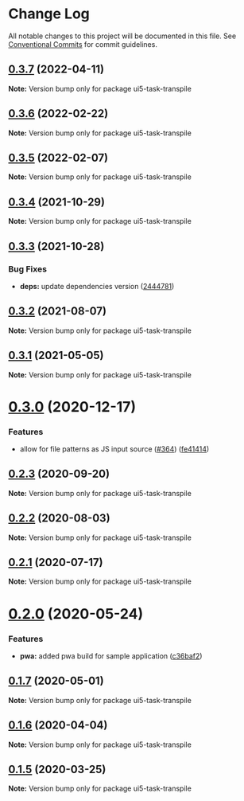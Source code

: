 # Change Log

All notable changes to this project will be documented in this file.
See [Conventional Commits](https://conventionalcommits.org) for commit guidelines.

## [0.3.7](https://github.com/ui5-community/ui5-ecosystem-showcase/compare/ui5-task-transpile@0.3.6...ui5-task-transpile@0.3.7) (2022-04-11)

**Note:** Version bump only for package ui5-task-transpile





## [0.3.6](https://github.com/ui5-community/ui5-ecosystem-showcase/compare/ui5-task-transpile@0.3.5...ui5-task-transpile@0.3.6) (2022-02-22)

**Note:** Version bump only for package ui5-task-transpile





## [0.3.5](https://github.com/ui5-community/ui5-ecosystem-showcase/compare/ui5-task-transpile@0.3.4...ui5-task-transpile@0.3.5) (2022-02-07)

**Note:** Version bump only for package ui5-task-transpile





## [0.3.4](https://github.com/ui5-community/ui5-ecosystem-showcase/compare/ui5-task-transpile@0.3.3...ui5-task-transpile@0.3.4) (2021-10-29)

**Note:** Version bump only for package ui5-task-transpile





## [0.3.3](https://github.com/ui5-community/ui5-ecosystem-showcase/compare/ui5-task-transpile@0.3.2...ui5-task-transpile@0.3.3) (2021-10-28)


### Bug Fixes

* **deps:** update dependencies version ([2444781](https://github.com/ui5-community/ui5-ecosystem-showcase/commit/2444781b4b2b7215b8e891dfe65c42167a668f66))





## [0.3.2](https://github.com/ui5-community/ui5-ecosystem-showcase/compare/ui5-task-transpile@0.3.1...ui5-task-transpile@0.3.2) (2021-08-07)

**Note:** Version bump only for package ui5-task-transpile





## [0.3.1](https://github.com/ui5-community/ui5-ecosystem-showcase/compare/ui5-task-transpile@0.3.0...ui5-task-transpile@0.3.1) (2021-05-05)

**Note:** Version bump only for package ui5-task-transpile





# [0.3.0](https://github.com/petermuessig/ui5-ecosystem-showcase/compare/ui5-task-transpile@0.2.3...ui5-task-transpile@0.3.0) (2020-12-17)


### Features

* allow for file patterns as JS input source ([#364](https://github.com/petermuessig/ui5-ecosystem-showcase/issues/364)) ([fe41414](https://github.com/petermuessig/ui5-ecosystem-showcase/commit/fe41414a2375d0954d48c870c6b65686b6b32029))





## [0.2.3](https://github.com/petermuessig/ui5-ecosystem-showcase/compare/ui5-task-transpile@0.2.2...ui5-task-transpile@0.2.3) (2020-09-20)

**Note:** Version bump only for package ui5-task-transpile





## [0.2.2](https://github.com/petermuessig/ui5-ecosystem-showcase/compare/ui5-task-transpile@0.2.1...ui5-task-transpile@0.2.2) (2020-08-03)

**Note:** Version bump only for package ui5-task-transpile





## [0.2.1](https://github.com/petermuessig/ui5-ecosystem-showcase/compare/ui5-task-transpile@0.2.0...ui5-task-transpile@0.2.1) (2020-07-17)

**Note:** Version bump only for package ui5-task-transpile





# [0.2.0](https://github.com/petermuessig/ui5-ecosystem-showcase/compare/ui5-task-transpile@0.1.7...ui5-task-transpile@0.2.0) (2020-05-24)


### Features

* **pwa:** added pwa build for sample application ([c36baf2](https://github.com/petermuessig/ui5-ecosystem-showcase/commit/c36baf24ed93e4e3634374c7ddcd426b8818876f))





## [0.1.7](https://github.com/petermuessig/ui5-ecosystem-showcase/compare/ui5-task-transpile@0.1.6...ui5-task-transpile@0.1.7) (2020-05-01)

**Note:** Version bump only for package ui5-task-transpile





## [0.1.6](https://github.com/petermuessig/ui5-ecosystem-showcase/compare/ui5-task-transpile@0.1.5...ui5-task-transpile@0.1.6) (2020-04-04)

**Note:** Version bump only for package ui5-task-transpile





## [0.1.5](https://github.com/petermuessig/ui5-ecosystem-showcase/compare/ui5-task-transpile@0.1.4...ui5-task-transpile@0.1.5) (2020-03-25)

**Note:** Version bump only for package ui5-task-transpile
